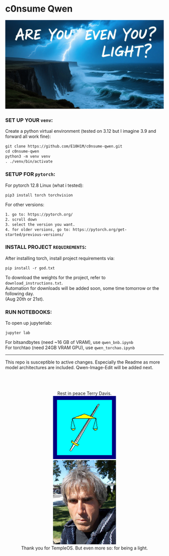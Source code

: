 # c0nsume Qwen
![alt text](./assets/light.png)



### SET UP YOUR `venv`:
Create a python virtual environment (tested on 3.12 but I imagine 3.9 and forward all work fine):
```
git clone https://github.com/E10H1M/c0nsume-qwen.git
cd c0nsume-qwen
python3 -m venv venv
. ./venv/bin/activate
```

### SETUP FOR `pytorch`:

For pytorch 12.8 Linux (what i tested):
```
pip3 install torch torchvision
```

For other versions:
```
1. go to: https://pytorch.org/
2. scroll down
3. select the version you want. 
4. for older versions, go to: https://pytorch.org/get-started/previous-versions/
```


### INSTALL PROJECT `REQUIREMENTS`:
After installing torch, install project requirements via:
```
pip install -r god.txt 
```

To download the weights for the project, refer to `download_instructions.txt`.<br>
Automation for downloads will be added soon, some time tomorrow or the following day. <br>
(Aug 20th or 21st).


### RUN NOTEBOOKS:
To open up jupyterlab:
```
jupyter lab
```

For bitsandbytes (need ~16 GB of VRAM), use `qwen_bnb.ipynb` <br>
For torchtao  (need 24GB VRAM GPU), use `qwen_torchao.ipynb`

-------------------
This repo is susceptible to active changes. Especially the Readme as more model architectures are included. Qwen-Image-Edit will be added next.
<br>
<br>
<br>
<br>


<div align="center">
Rest in peace Terry Davis. 
</div>
<div align="center">
  <img src="./assets/temple.jpeg" width="200"/>
</div>

<div align="center">
  <img src="./assets/rip.jpeg" width="200"/>
</div>
<div align="center">
Thank you for TempleOS. But even more so: for being a light.
</div>
